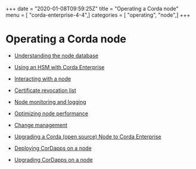 +++
date = "2020-01-08T09:59:25Z"
title = "Operating a Corda node"
menu = [ "corda-enterprise-4-4",]
categories = [ "operating", "node",]
+++


# Operating a Corda node


* [Understanding the node database](node-database.md)

* [Using an HSM with Corda Enterprise](cryptoservice-configuration.md)

* [Interacting with a node](clientrpc.md)

* [Certificate revocation list](certificate-revocation.md)

* [Node monitoring and logging](monitoring-logging.md)

* [Optimizing node performance](optimizing.md)

* [Change management](cm-backup.md)

* [Upgrading a Corda (open source) Node to Corda Enterprise](node-operations-upgrading-os-to-ent.md)

* [Deploying CorDapps on a node](node-operations-cordapp-deployment.md)

* [Upgrading CorDapps on a node](node-operations-upgrade-cordapps.md)



